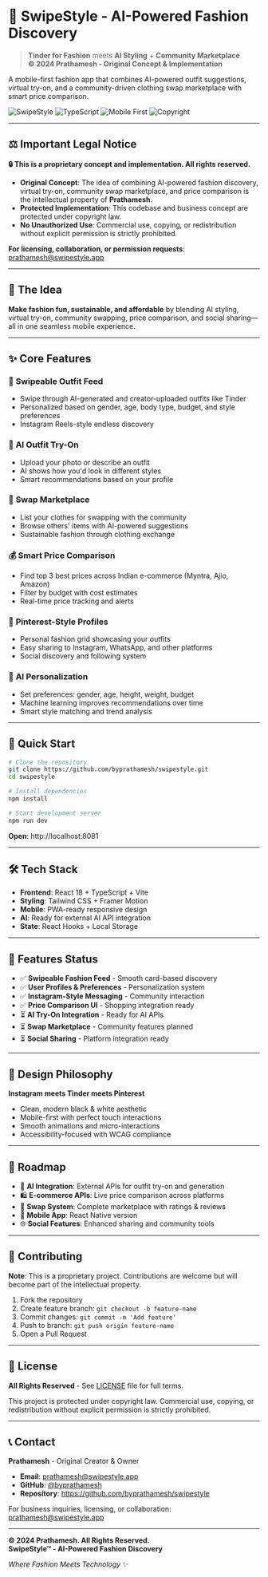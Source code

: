 # 👗 SwipeStyle - AI-Powered Fashion Discovery

> **Tinder for Fashion** meets **AI Styling** + **Community Marketplace**  
> **© 2024 Prathamesh - Original Concept & Implementation**

A mobile-first fashion app that combines AI-powered outfit suggestions, virtual try-on, and a community-driven clothing swap marketplace with smart price comparison.

![SwipeStyle](https://img.shields.io/badge/React-18+-blue) ![TypeScript](https://img.shields.io/badge/TypeScript-5+-blue) ![Mobile First](https://img.shields.io/badge/Mobile-First-green) ![Copyright](https://img.shields.io/badge/©%202024%20Prathamesh-All%20Rights%20Reserved-red)

---

## ⚖️ **Important Legal Notice**

**🔒 This is a proprietary concept and implementation. All rights reserved.**

- **Original Concept**: The idea of combining AI-powered fashion discovery, virtual try-on, community swap marketplace, and price comparison is the intellectual property of **Prathamesh**.
- **Protected Implementation**: This codebase and business concept are protected under copyright law.
- **No Unauthorized Use**: Commercial use, copying, or redistribution without explicit permission is strictly prohibited.

**For licensing, collaboration, or permission requests**: prathamesh@swipestyle.app

---

## 🎯 **The Idea**

**Make fashion fun, sustainable, and affordable** by blending AI styling, virtual try-on, community swapping, price comparison, and social sharing—all in one seamless mobile experience.

---

## ✨ **Core Features**

### 📱 **Swipeable Outfit Feed**
- Swipe through AI-generated and creator-uploaded outfits like Tinder
- Personalized based on gender, age, body type, budget, and style preferences
- Instagram Reels-style endless discovery

### 🤖 **AI Outfit Try-On** 
- Upload your photo or describe an outfit
- AI shows how you'd look in different styles
- Smart recommendations based on your profile

### 🔄 **Swap Marketplace**
- List your clothes for swapping with the community
- Browse others' items with AI-powered suggestions
- Sustainable fashion through clothing exchange

### 💰 **Smart Price Comparison**
- Find top 3 best prices across Indian e-commerce (Myntra, Ajio, Amazon)
- Filter by budget with cost estimates
- Real-time price tracking and alerts

### 📌 **Pinterest-Style Profiles**
- Personal fashion grid showcasing your outfits
- Easy sharing to Instagram, WhatsApp, and other platforms
- Social discovery and following system

### 🎯 **AI Personalization**
- Set preferences: gender, age, height, weight, budget
- Machine learning improves recommendations over time
- Smart style matching and trend analysis

---

## 🚀 **Quick Start**

```bash
# Clone the repository
git clone https://github.com/byprathamesh/swipestyle.git
cd swipestyle

# Install dependencies
npm install

# Start development server
npm run dev
```

**Open**: http://localhost:8081

---

## 🛠️ **Tech Stack**

- **Frontend**: React 18 + TypeScript + Vite
- **Styling**: Tailwind CSS + Framer Motion
- **Mobile**: PWA-ready responsive design
- **AI**: Ready for external AI API integration
- **State**: React Hooks + Local Storage

---

## 📱 **Features Status**

- ✅ **Swipeable Fashion Feed** - Smooth card-based discovery
- ✅ **User Profiles & Preferences** - Personalization system
- ✅ **Instagram-Style Messaging** - Community interaction
- ✅ **Price Comparison UI** - Shopping integration ready
- ⏳ **AI Try-On Integration** - Ready for AI APIs
- ⏳ **Swap Marketplace** - Community features planned
- ⏳ **Social Sharing** - Platform integration ready

---

## 🎨 **Design Philosophy**

**Instagram meets Tinder meets Pinterest**
- Clean, modern black & white aesthetic
- Mobile-first with perfect touch interactions
- Smooth animations and micro-interactions
- Accessibility-focused with WCAG compliance

---

## 🚀 **Roadmap**

- 🤖 **AI Integration**: External APIs for outfit try-on and generation
- 🛍️ **E-commerce APIs**: Live price comparison across platforms
- 🔄 **Swap System**: Complete marketplace with ratings & reviews
- 📱 **Mobile App**: React Native version
- 🌐 **Social Features**: Enhanced sharing and community tools

---

## 🤝 **Contributing**

**Note**: This is a proprietary project. Contributions are welcome but will become part of the intellectual property.

1. Fork the repository
2. Create feature branch: `git checkout -b feature-name`
3. Commit changes: `git commit -m 'Add feature'`
4. Push to branch: `git push origin feature-name` 
5. Open a Pull Request

---

## 📄 **License**

**All Rights Reserved** - See [LICENSE](LICENSE) file for full terms.

This project is protected under copyright law. Commercial use, copying, or redistribution without explicit permission is strictly prohibited.

---

## 📞 **Contact**

**Prathamesh** - Original Creator & Owner
- **Email**: prathamesh@swipestyle.app
- **GitHub**: [@byprathamesh](https://github.com/byprathamesh)
- **Repository**: https://github.com/byprathamesh/swipestyle

For business inquiries, licensing, or collaboration: prathamesh@swipestyle.app

---

**© 2024 Prathamesh. All Rights Reserved.**  
**SwipeStyle™ - AI-Powered Fashion Discovery**

*Where Fashion Meets Technology* ✨ 